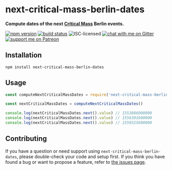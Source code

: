 # next-critical-mass-berlin-dates

**Compute dates of the next [Critical Mass](https://en.wikipedia.org/wiki/Critical_Mass_(cycling)) Berlin events.**

[![npm version](https://img.shields.io/npm/v/next-critical-mass-berlin-dates.svg)](https://www.npmjs.com/package/next-critical-mass-berlin-dates)
[![build status](https://api.travis-ci.org/derhuerst/next-critical-mass-berlin-dates.svg?branch=master)](https://travis-ci.org/derhuerst/next-critical-mass-berlin-dates)
![ISC-licensed](https://img.shields.io/github/license/derhuerst/next-critical-mass-berlin-dates.svg)
[![chat with me on Gitter](https://img.shields.io/badge/chat%20with%20me-on%20gitter-512e92.svg)](https://gitter.im/derhuerst)
[![support me on Patreon](https://img.shields.io/badge/support%20me-on%20patreon-fa7664.svg)](https://patreon.com/derhuerst)


## Installation

```shell
npm install next-critical-mass-berlin-dates
```


## Usage

```js
const computeNextCriticalMassDates = require('next-critical-mass-berlin-dates')

const nextCriticalMassDates = computeNextCriticalMassDates()

console.log(nextCriticalMassDates.next().value) // 1553886000000
console.log(nextCriticalMassDates.next().value) // 1556301600000
console.log(nextCriticalMassDates.next().value) // 1559325600000
```


## Contributing

If you have a question or need support using `next-critical-mass-berlin-dates`, please double-check your code and setup first. If you think you have found a bug or want to propose a feature, refer to [the issues page](https://github.com/derhuerst/next-critical-mass-berlin-dates/issues).
